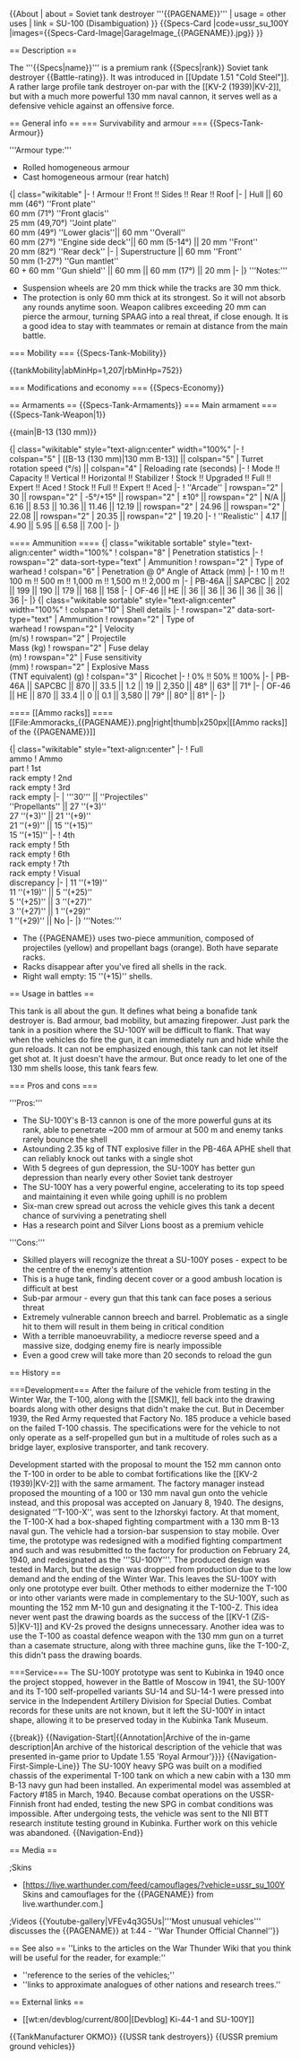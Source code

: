 {{About
| about = Soviet tank destroyer '''{{PAGENAME}}'''
| usage = other uses
| link = SU-100 (Disambiguation)
}}
{{Specs-Card
|code=ussr_su_100Y
|images={{Specs-Card-Image|GarageImage_{{PAGENAME}}.jpg}}
}}

== Description ==
<!-- ''In the description, the first part should be about the history of the creation and combat usage of the vehicle, as well as its key features. In the second part, tell the reader about the ground vehicle in the game. Insert a screenshot of the vehicle, so that if the novice player does not remember the vehicle by name, he will immediately understand what kind of vehicle the article is talking about.'' -->
The '''{{Specs|name}}''' is a premium rank {{Specs|rank}} Soviet tank destroyer {{Battle-rating}}. It was introduced in [[Update 1.51 "Cold Steel"]]. A rather large profile tank destroyer on-par with the [[KV-2 (1939)|KV-2]], but with a much more powerful 130 mm naval cannon, it serves well as a defensive vehicle against an offensive force.

== General info ==
=== Survivability and armour ===
{{Specs-Tank-Armour}}
<!-- ''Describe armour protection. Note the most well protected and key weak areas. Appreciate the layout of modules as well as the number and location of crew members. Is the level of armour protection sufficient, is the placement of modules helpful for survival in combat? If necessary use a visual template to indicate the most secure and weak zones of the armour.'' -->
'''Armour type:'''

* Rolled homogeneous armour
* Cast homogeneous armour (rear hatch)

{| class="wikitable"
|-
! Armour !! Front !! Sides !! Rear !! Roof
|-
| Hull || 60 mm (46°) ''Front plate'' <br> 60 mm (71°) ''Front glacis'' <br> 25 mm (49,70°) ''Joint plate'' <br> 60 mm (49°) ''Lower glacis''|| 60 mm ''Overall'' <br> 60 mm (27°) ''Engine side deck''|| 60 mm (5-14°) || 20 mm ''Front'' <br> 20 mm (82°) ''Rear deck''
|-
| Superstructure || 60 mm ''Front'' <br> 50 mm (1-27°) ''Gun mantlet'' <br> 60 + 60 mm ''Gun shield'' || 60 mm || 60 mm (17°) || 20 mm
|-
|}
'''Notes:'''

* Suspension wheels are 20 mm thick while the tracks are 30 mm thick.
* The protection is only 60 mm thick at its strongest. So it will not absorb any rounds anytime soon. Weapon calibres exceeding 20 mm can pierce the armour, turning SPAAG into a real threat, if close enough. It is a good idea to stay with teammates or remain at distance from the main battle.

=== Mobility ===
{{Specs-Tank-Mobility}}
<!-- ''Write about the mobility of the ground vehicle. Estimate the specific power and manoeuvrability, as well as the maximum speed forwards and backwards.'' -->

{{tankMobility|abMinHp=1,207|rbMinHp=752}}

=== Modifications and economy ===
{{Specs-Economy}}

== Armaments ==
{{Specs-Tank-Armaments}}
=== Main armament ===
{{Specs-Tank-Weapon|1}}
<!-- ''Give the reader information about the characteristics of the main gun. Assess its effectiveness in a battle based on the reloading speed, ballistics and the power of shells. Do not forget about the flexibility of the fire, that is how quickly the cannon can be aimed at the target, open fire on it and aim at another enemy. Add a link to the main article on the gun: <code><nowiki>{{main|Name of the weapon}}</nowiki></code>. Describe in general terms the ammunition available for the main gun. Give advice on how to use them and how to fill the ammunition storage.'' -->
{{main|B-13 (130 mm)}}

{| class="wikitable" style="text-align:center" width="100%"
|-
! colspan="5" | [[B-13 (130 mm)|130 mm B-13]] || colspan="5" | Turret rotation speed (°/s) || colspan="4" | Reloading rate (seconds)
|-
! Mode !! Capacity !! Vertical !! Horizontal !! Stabilizer
! Stock !! Upgraded !! Full !! Expert !! Aced
! Stock !! Full !! Expert !! Aced
|-
! ''Arcade''
| rowspan="2" | 30 || rowspan="2" | -5°/+15° || rowspan="2" | ±10° || rowspan="2" | N/A || 6.16 || 8.53 || 10.36 || 11.46 || 12.19 || rowspan="2" | 24.96 || rowspan="2" | 22.08 || rowspan="2" | 20.35 || rowspan="2" | 19.20
|-
! ''Realistic''
| 4.17 || 4.90 || 5.95 || 6.58 || 7.00
|-
|}

==== Ammunition ====
{| class="wikitable sortable" style="text-align:center" width="100%"
! colspan="8" | Penetration statistics
|-
! rowspan="2" data-sort-type="text" | Ammunition
! rowspan="2" | Type of<br>warhead
! colspan="6" | Penetration @ 0° Angle of Attack (mm)
|-
! 10 m !! 100 m !! 500 m !! 1,000 m !! 1,500 m !! 2,000 m
|-
| PB-46A || SAPCBC || 202 || 199 || 190 || 179 || 168 || 158
|-
| OF-46 || HE || 36 || 36 || 36 || 36 || 36 || 36
|-
|}
{| class="wikitable sortable" style="text-align:center" width="100%"
! colspan="10" | Shell details
|-
! rowspan="2" data-sort-type="text" | Ammunition
! rowspan="2" | Type of<br>warhead
! rowspan="2" | Velocity<br>(m/s)
! rowspan="2" | Projectile<br>Mass (kg)
! rowspan="2" | Fuse delay<br>(m)
! rowspan="2" | Fuse sensitivity<br>(mm)
! rowspan="2" | Explosive Mass<br>(TNT equivalent) (g)
! colspan="3" | Ricochet
|-
! 0% !! 50% !! 100%
|-
| PB-46A || SAPCBC || 870 || 33.5 || 1.2 || 19 || 2,350 || 48° || 63° || 71°
|-
| OF-46 || HE || 870 || 33.4 || 0 || 0.1 || 3,580 || 79° || 80° || 81°
|-
|}

==== [[Ammo racks]] ====
[[File:Ammoracks_{{PAGENAME}}.png|right|thumb|x250px|[[Ammo racks]] of the {{PAGENAME}}]]
<!-- '''Last updated: 2.5.1.89''' -->
{| class="wikitable" style="text-align:center"
|-
! Full<br>ammo
! Ammo<br>part
! 1st<br>rack empty
! 2nd<br>rack empty
! 3rd<br>rack empty
|-
| '''30''' || ''Projectiles'' <br> ''Propellants'' || 27&nbsp;''(+3)'' <br> 27&nbsp;''(+3)'' || 21&nbsp;''(+9)'' <br> 21&nbsp;''(+9)'' || 15&nbsp;''(+15)'' <br> 15&nbsp;''(+15)''
|-
! 4th<br>rack empty
! 5th<br>rack empty
! 6th<br>rack empty
! 7th<br>rack empty
! Visual<br>discrepancy
|-
| 11&nbsp;''(+19)'' <br> 11&nbsp;''(+19)'' || 5&nbsp;''(+25)'' <br> 5&nbsp;''(+25)'' || 3&nbsp;''(+27)'' <br> 3&nbsp;''(+27)'' || 1&nbsp;''(+29)'' <br> 1&nbsp;''(+29)'' || No
|-
|}
'''Notes:'''

* The {{PAGENAME}} uses two-piece ammunition, composed of projectiles (yellow) and propellant bags (orange). Both have separate racks.
* Racks disappear after you've fired all shells in the rack.
* Right wall empty: 15&nbsp;''(+15)'' shells.

== Usage in battles ==
<!-- ''Describe the tactics of playing in the vehicle, the features of using vehicles in the team and advice on tactics. Refrain from creating a "guide" - do not impose a single point of view but instead give the reader food for thought. Describe the most dangerous enemies and give recommendations on fighting them. If necessary, note the specifics of the game in different modes (AB, RB, SB).'' -->
This tank is all about the gun. It defines what being a bonafide tank destroyer is. Bad armour, bad mobility, but amazing firepower. Just park the tank in a position where the SU-100Y will be difficult to flank. That way when the vehicles do fire the gun, it can immediately run and hide while the gun reloads. It can not be emphasized enough, this tank can not let itself get shot at. It just doesn't have the armour. But once ready to let one of the 130 mm shells loose, this tank fears few.

=== Pros and cons ===
<!-- ''Summarise and briefly evaluate the vehicle in terms of its characteristics and combat effectiveness. Mark its pros and cons in a bulleted list. Try not to use more than 6 points for each of the characteristics. Avoid using categorical definitions such as "bad", "good" and the like - use substitutions with softer forms such as "inadequate" and "effective".'' -->

'''Pros:'''

* The SU-100Y's B-13 cannon is one of the more powerful guns at its rank, able to penetrate ~200 mm of armour at 500 m and enemy tanks rarely bounce the shell
* Astounding 2.35 kg of TNT explosive filler in the PB-46A APHE shell that can reliably knock out tanks with a single shot
* With 5 degrees of gun depression, the SU-100Y has better gun depression than nearly every other Soviet tank destroyer
* The SU-100Y has a very powerful engine, accelerating to its top speed and maintaining it even while going uphill is no problem
* Six-man crew spread out across the vehicle gives this tank a decent chance of surviving a penetrating shell
* Has a research point and Silver Lions boost as a premium vehicle

'''Cons:'''

* Skilled players will recognize the threat a SU-100Y poses - expect to be the centre of the enemy's attention
* This is a huge tank, finding decent cover or a good ambush location is difficult at best
* Sub-par armour - every gun that this tank can face poses a serious threat
* Extremely vulnerable cannon breech and barrel. Problematic as a single hit to them will result in them being in critical condition
* With a terrible manoeuvrability, a mediocre reverse speed and a massive size, dodging enemy fire is nearly impossible
* Even a good crew will take more than 20 seconds to reload the gun

== History ==
<!-- ''Describe the history of the creation and combat usage of the vehicle in more detail than in the introduction. If the historical reference turns out to be too long, take it to a separate article, taking a link to the article about the vehicle and adding a block "/History" (example: <nowiki>https://wiki.warthunder.com/(Vehicle-name)/History</nowiki>) and add a link to it here using the <code>main</code> template. Be sure to reference text and sources by using <code><nowiki><ref></ref></nowiki></code>, as well as adding them at the end of the article with <code><nowiki><references /></nowiki></code>. This section may also include the vehicle's dev blog entry (if applicable) and the in-game encyclopedia description (under <code><nowiki>=== In-game description ===</nowiki></code>, also if applicable).'' -->
===Development===
After the failure of the vehicle from testing in the Winter War, the T-100, along with the [[SMK]], fell back into the drawing boards along with other designs that didn't make the cut. But in December 1939, the Red Army requested that Factory No. 185 produce a vehicle based on the failed T-100 chassis. The specifications were for the vehicle to not only operate as a self-propelled gun but in a multitude of roles such as a bridge layer, explosive transporter, and tank recovery.

Development started with the proposal to mount the 152 mm cannon onto the T-100 in order to be able to combat fortifications like the [[KV-2 (1939)|KV-2]] with the same armament. The factory manager instead proposed the mounting of a 100 or 130 mm naval gun onto the vehicle instead, and this proposal was accepted on January 8, 1940. The designs, designated ''T-100-X'', was sent to the Izhorskyi factory. At that moment, the T-100-X had a box-shaped fighting compartment with a 130 mm B-13 naval gun. The vehicle had a torsion-bar suspension to stay mobile. Over time, the prototype was redesigned with a modified fighting compartment and such and was resubmitted to the factory for production on February 24, 1940, and redesignated as the '''SU-100Y'''. The produced design was tested in March, but the design was dropped from production due to the low demand and the ending of the Winter War. This leaves the SU-100Y with only one prototype ever built. Other methods to either modernize the T-100 or into other variants were made in complementary to the SU-100Y, such as mounting the 152 mm M-10 gun and designating it the T-100-Z. This idea never went past the drawing boards as the success of the [[KV-1 (ZiS-5)|KV-1]] and KV-2s proved the designs unnecessary. Another idea was to use the T-100 as coastal defence weapon with the 130 mm gun on a turret than a casemate structure, along with three machine guns, like the T-100-Z, this didn't pass the drawing boards.

===Service===
The SU-100Y prototype was sent to Kubinka in 1940 once the project stopped, however in the Battle of Moscow in 1941, the SU-100Y and its T-100 self-propelled variants SU-14 and SU-14-1 were pressed into service in the Independent Artillery Division for Special Duties. Combat records for these units are not known, but it left the SU-100Y in intact shape, allowing it to be preserved today in the Kubinka Tank Museum.

{{break}}
{{Navigation-Start|{{Annotation|Archive of the in-game description|An archive of the historical description of the vehicle that was presented in-game prior to Update 1.55 'Royal Armour'}}}}
{{Navigation-First-Simple-Line}}
The SU-100Y heavy SPG was built on a modified chassis of the experimental T-100 tank on which a new cabin with a 130 mm B-13 navy gun had been installed. An experimental model was assembled at Factory #185 in March, 1940. Because combat operations on the USSR-Finnish front had ended, testing the new SPG in combat conditions was impossible. After undergoing tests, the vehicle was sent to the NII BTT research institute testing ground in Kubinka. Further work on this vehicle was abandoned.
{{Navigation-End}}

== Media ==
<!-- ''Excellent additions to the article would be video guides, screenshots from the game, and photos.'' -->

;Skins
* [https://live.warthunder.com/feed/camouflages/?vehicle=ussr_su_100Y Skins and camouflages for the {{PAGENAME}} from live.warthunder.com.]

;Videos
{{Youtube-gallery|VFEv4q3G5Us|'''Most unusual vehicles''' discusses the {{PAGENAME}} at 1:44 - ''War Thunder Official Channel''}}

== See also ==
''Links to the articles on the War Thunder Wiki that you think will be useful for the reader, for example:''
* ''reference to the series of the vehicles;''
* ''links to approximate analogues of other nations and research trees.''

== External links ==
<!-- ''Paste links to sources and external resources, such as:''
* ''topic on the official game forum;''
* ''other literature.'' -->

* [[wt:en/devblog/current/800|[Devblog] Ki-44-1 and SU-100Y]]

{{TankManufacturer OKMO}}
{{USSR tank destroyers}}
{{USSR premium ground vehicles}}